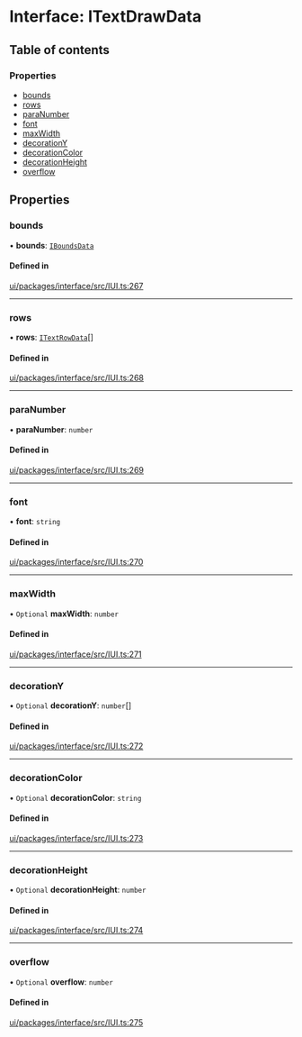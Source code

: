 # Interface: ITextDrawData

## Table of contents

### Properties

- [bounds](ITextDrawData.md#bounds)
- [rows](ITextDrawData.md#rows)
- [paraNumber](ITextDrawData.md#paranumber)
- [font](ITextDrawData.md#font)
- [maxWidth](ITextDrawData.md#maxwidth)
- [decorationY](ITextDrawData.md#decorationy)
- [decorationColor](ITextDrawData.md#decorationcolor)
- [decorationHeight](ITextDrawData.md#decorationheight)
- [overflow](ITextDrawData.md#overflow)

## Properties

### bounds

• **bounds**: [`IBoundsData`](IBoundsData.md)

#### Defined in

[ui/packages/interface/src/IUI.ts:267](https://github.com/leaferjs/leafer-ui/blob/e76fc82/packages/interface/src/IUI.ts#L267)

___

### rows

• **rows**: [`ITextRowData`](ITextRowData.md)[]

#### Defined in

[ui/packages/interface/src/IUI.ts:268](https://github.com/leaferjs/leafer-ui/blob/e76fc82/packages/interface/src/IUI.ts#L268)

___

### paraNumber

• **paraNumber**: `number`

#### Defined in

[ui/packages/interface/src/IUI.ts:269](https://github.com/leaferjs/leafer-ui/blob/e76fc82/packages/interface/src/IUI.ts#L269)

___

### font

• **font**: `string`

#### Defined in

[ui/packages/interface/src/IUI.ts:270](https://github.com/leaferjs/leafer-ui/blob/e76fc82/packages/interface/src/IUI.ts#L270)

___

### maxWidth

• `Optional` **maxWidth**: `number`

#### Defined in

[ui/packages/interface/src/IUI.ts:271](https://github.com/leaferjs/leafer-ui/blob/e76fc82/packages/interface/src/IUI.ts#L271)

___

### decorationY

• `Optional` **decorationY**: `number`[]

#### Defined in

[ui/packages/interface/src/IUI.ts:272](https://github.com/leaferjs/leafer-ui/blob/e76fc82/packages/interface/src/IUI.ts#L272)

___

### decorationColor

• `Optional` **decorationColor**: `string`

#### Defined in

[ui/packages/interface/src/IUI.ts:273](https://github.com/leaferjs/leafer-ui/blob/e76fc82/packages/interface/src/IUI.ts#L273)

___

### decorationHeight

• `Optional` **decorationHeight**: `number`

#### Defined in

[ui/packages/interface/src/IUI.ts:274](https://github.com/leaferjs/leafer-ui/blob/e76fc82/packages/interface/src/IUI.ts#L274)

___

### overflow

• `Optional` **overflow**: `number`

#### Defined in

[ui/packages/interface/src/IUI.ts:275](https://github.com/leaferjs/leafer-ui/blob/e76fc82/packages/interface/src/IUI.ts#L275)

